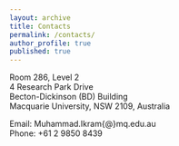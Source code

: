 ```yaml
---
layout: archive
title: Contacts
permalink: /contacts/
author_profile: true
published: true
---
```


Room 286, Level 2 <br>
4 Research Park Drive<br> 
Becton-Dickinson (BD) Building<br>
Macquarie University, NSW 2109, Australia
<br>

Email: Muhammad.Ikram{\@}mq.edu.au<br>
Phone: +61 2 9850 8439
